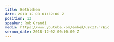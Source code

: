 ```yaml
---
title: Bethlehem
date: 2018-12-03 01:32:00 Z
position: 13
speaker: Rob Grandi
media: https://www.youtube.com/embed/uScIJVrrEic
sermon_date: 2018-12-02 00:00:00 Z
---
```


